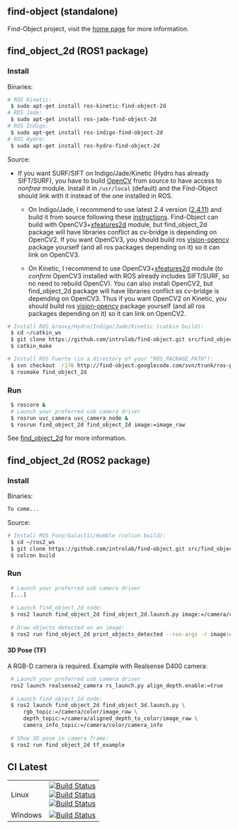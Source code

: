 ## find-object (standalone) 

Find-Object project, visit the [home page](http://introlab.github.io/find-object/) for more information.

## find_object_2d (ROS1 package)

### Install

Binaries:
```bash
# ROS Kinetic:
 $ sudo apt-get install ros-kinetic-find-object-2d
# ROS Jade:
 $ sudo apt-get install ros-jade-find-object-2d
# ROS Indigo:
 $ sudo apt-get install ros-indigo-find-object-2d
# ROS Hydro:
 $ sudo apt-get install ros-hydro-find-object-2d
```

Source:

 * If you want SURF/SIFT on Indigo/Jade/Kinetic (Hydro has already SIFT/SURF), you have to build [OpenCV](http://opencv.org/) from source to have access to *nonfree* module. Install it in `/usr/local` (default) and the Find-Object should link with it instead of the one installed in ROS.

     * On Indigo/Jade, I recommend to use latest 2.4 version ([2.4.11](https://github.com/Itseez/opencv/archive/2.4.11.zip)) and build it from source following these [instructions](http://docs.opencv.org/doc/tutorials/introduction/linux_install/linux_install.html#building-opencv-from-source-using-cmake-using-the-command-line). Find-Object can build with OpenCV3+[xfeatures2d](https://github.com/Itseez/opencv_contrib/tree/master/modules/xfeatures2d) module, but find_object_2d package will have libraries conflict as cv-bridge is depending on OpenCV2. If you want OpenCV3, you should build ros [vision-opencv](https://github.com/ros-perception/vision_opencv) package yourself (and all ros packages depending on it) so it can link on OpenCV3.

     * On Kinetic, I recommend to use OpenCV3+[xfeatures2d](https://github.com/Itseez/opencv_contrib/tree/master/modules/xfeatures2d) module (*to confirm* OpenCV3 installed with ROS already includes SIFT/SURF, so no need to rebuild OpenCV). You can also install OpenCV2, but find_object_2d package will have libraries conflict as cv-bridge is depending on OpenCV3. Thus if you want OpenCV2 on Kinetic, you should build ros [vision-opencv](https://github.com/ros-perception/vision_opencv) package yourself (and all ros packages depending on it) so it can link on OpenCV2.

```bash
# Install ROS Groovy/Hydro/Indigo/Jade/Kinetic (catkin build):
 $ cd ~/catkin_ws
 $ git clone https://github.com/introlab/find-object.git src/find_object_2d
 $ catkin_make

# Install ROS Fuerte (in a directory of your "ROS_PACKAGE_PATH"):
 $ svn checkout -r176 http://find-object.googlecode.com/svn/trunk/ros-pkg/find_object_2d
 $ rosmake find_object_2d
```

### Run
```bash
 $ roscore &
 # Launch your preferred usb camera driver
 $ rosrun uvc_camera uvc_camera_node &
 $ rosrun find_object_2d find_object_2d image:=image_raw
```
See [find_object_2d](http://wiki.ros.org/find_object_2d) for more information.

## find_object_2d (ROS2 package)

### Install

Binaries:
```bash
To come...
```

Source:

```bash
# Install ROS Foxy/Galactic/Humble (colcon build):
 $ cd ~/ros2_ws
 $ git clone https://github.com/introlab/find-object.git src/find_object_2d
 $ colcon build
```

### Run
```bash
 # Launch your preferred usb camera driver
 [...]
 
 # Launch find_object_2d node:
 $ ros2 launch find_object_2d find_object_2d.launch.py image:=/camera/color/image_raw
 
 # Draw objects detected on an image:
 $ ros2 run find_object_2d print_objects_detected --ros-args -r image:=/camera/color/image_raw
```
#### 3D Pose (TF)
A RGB-D camera is required. Example with Realsense D400 camera:
```bash
 # Launch your preferred usb camera driver
 ros2 launch realsense2_camera rs_launch.py align_depth.enable:=true
 
 # Launch find_object_2d node:
 $ ros2 launch find_object_2d find_object_3d.launch.py \
     rgb_topic:=/camera/color/image_raw \
     depth_topic:=/camera/aligned_depth_to_color/image_raw \
     camera_info_topic:=/camera/color/camera_info
 
 # Show 3D pose in camera frame:
 $ ros2 run find_object_2d tf_example
```

## CI Latest

  <table>
    <tbody>
        <tr>
           <td>Linux</td>
           <td><a href="https://github.com/introlab/find-object/actions/workflows/cmake.yml"><img src="https://github.com/introlab/find-object/actions/workflows/cmake.yml/badge.svg" alt="Build Status"/> <br> <a href="https://github.com/introlab/find-object/actions/workflows/ros1.yml"><img src="https://github.com/introlab/find-object/actions/workflows/ros1.yml/badge.svg" alt="Build Status"/> <br> <a href="https://github.com/introlab/find-object/actions/workflows/ros2.yml"><img src="https://github.com/introlab/find-object/actions/workflows/ros2.yml/badge.svg" alt="Build Status"/>
           </td>
        </tr>
        <tr>
           <td>Windows</td>
           <td><a href="https://ci.appveyor.com/project/matlabbe/find-object/branch/master"><img src="https://ci.appveyor.com/api/projects/status/hn51r6p5c0peqctb/branch/master?svg=true" alt="Build Status"/>
           </td>
        </tr>
     </tbody>
  </table>

